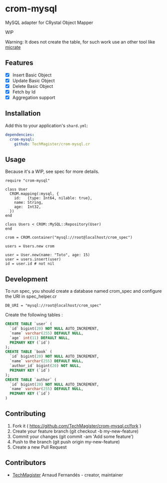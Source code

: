 # crom-mysql

MySQL adapter for CRystal Object Mapper

WIP

Warning: It does not create the table, for such work use an other tool like [micrate](https://github.com/juanedi/micrate)

## Features
- [x] Insert Basic Object
- [x] Update Basic Object
- [x] Delete Basic Object
- [x] Fetch by Id
- [x] Aggregation support

## Installation


Add this to your application's `shard.yml`:

```yaml
dependencies:
  crom-mysql:
    github: TechMagister/crom-mysql.cr
```


## Usage

Because it's a WIP, see spec for more details.

```crystal
require "crom-mysql"

class User
  CROM.mapping(:mysql, {
    id:   {type: Int64, nilable: true},
    name: String,
    age:  Int32,
  })
end

class Users < CROM::MySQL::Repository(User)
end

crom = CROM.container("mysql://root@localhost/crom_spec")

users = Users.new crom

user = User.new(name: "Toto", age: 15)
user = users.insert(user)
id = user.id # not nil

```


## Development

To run spec, you should create a database named crom_spec and configure the URI in spec_helper.cr
```crystal
DB_URI = "mysql://root@localhost/crom_spec"
```

Create the following tables :
```sql
CREATE TABLE `user` (
  `id` bigint(20) NOT NULL AUTO_INCREMENT,
  `name` varchar(255) DEFAULT NULL,
  `age` int(11) DEFAULT NULL,
  PRIMARY KEY (`id`)
);
CREATE TABLE `book` (
  `id` bigint(20) NOT NULL AUTO_INCREMENT,
  `name` varchar(255) DEFAULT NULL,
  `author_id` bigint(20) NOT NULL,
  PRIMARY KEY (`id`)
);
CREATE TABLE `author` (
  `id` bigint(20) NOT NULL AUTO_INCREMENT,
  `name` varchar(255) DEFAULT NULL,
  PRIMARY KEY (`id`)
)
```

## Contributing

1. Fork it ( https://github.com/TechMagister/crom-mysql.cr/fork )
2. Create your feature branch (git checkout -b my-new-feature)
3. Commit your changes (git commit -am 'Add some feature')
4. Push to the branch (git push origin my-new-feature)
5. Create a new Pull Request

## Contributors

- [TechMagister](https://github.com/TechMagister) Arnaud Fernandés - creator, maintainer
